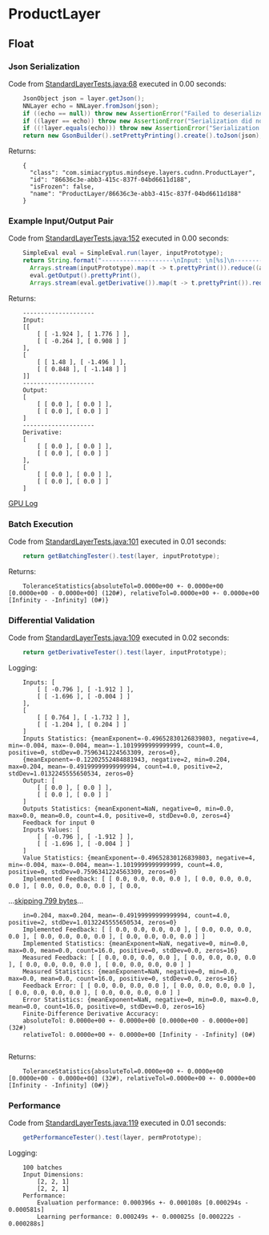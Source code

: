 # ProductLayer
## Float
### Json Serialization
Code from [StandardLayerTests.java:68](../../../../../../../../src/main/java/com/simiacryptus/mindseye/test/StandardLayerTests.java#L68) executed in 0.00 seconds: 
```java
    JsonObject json = layer.getJson();
    NNLayer echo = NNLayer.fromJson(json);
    if ((echo == null)) throw new AssertionError("Failed to deserialize");
    if ((layer == echo)) throw new AssertionError("Serialization did not copy");
    if ((!layer.equals(echo))) throw new AssertionError("Serialization not equal");
    return new GsonBuilder().setPrettyPrinting().create().toJson(json);
```

Returns: 

```
    {
      "class": "com.simiacryptus.mindseye.layers.cudnn.ProductLayer",
      "id": "86636c3e-abb3-415c-837f-04bd6611d188",
      "isFrozen": false,
      "name": "ProductLayer/86636c3e-abb3-415c-837f-04bd6611d188"
    }
```



### Example Input/Output Pair
Code from [StandardLayerTests.java:152](../../../../../../../../src/main/java/com/simiacryptus/mindseye/test/StandardLayerTests.java#L152) executed in 0.00 seconds: 
```java
    SimpleEval eval = SimpleEval.run(layer, inputPrototype);
    return String.format("--------------------\nInput: \n[%s]\n--------------------\nOutput: \n%s\n--------------------\nDerivative: \n%s",
      Arrays.stream(inputPrototype).map(t -> t.prettyPrint()).reduce((a, b) -> a + ",\n" + b).get(),
      eval.getOutput().prettyPrint(),
      Arrays.stream(eval.getDerivative()).map(t -> t.prettyPrint()).reduce((a, b) -> a + ",\n" + b).get());
```

Returns: 

```
    --------------------
    Input: 
    [[
    	[ [ -1.924 ], [ 1.776 ] ],
    	[ [ -0.264 ], [ 0.908 ] ]
    ],
    [
    	[ [ 1.48 ], [ -1.496 ] ],
    	[ [ 0.848 ], [ -1.148 ] ]
    ]]
    --------------------
    Output: 
    [
    	[ [ 0.0 ], [ 0.0 ] ],
    	[ [ 0.0 ], [ 0.0 ] ]
    ]
    --------------------
    Derivative: 
    [
    	[ [ 0.0 ], [ 0.0 ] ],
    	[ [ 0.0 ], [ 0.0 ] ]
    ],
    [
    	[ [ 0.0 ], [ 0.0 ] ],
    	[ [ 0.0 ], [ 0.0 ] ]
    ]
```



[GPU Log](etc/cuda.log)

### Batch Execution
Code from [StandardLayerTests.java:101](../../../../../../../../src/main/java/com/simiacryptus/mindseye/test/StandardLayerTests.java#L101) executed in 0.01 seconds: 
```java
    return getBatchingTester().test(layer, inputPrototype);
```

Returns: 

```
    ToleranceStatistics{absoluteTol=0.0000e+00 +- 0.0000e+00 [0.0000e+00 - 0.0000e+00] (120#), relativeTol=0.0000e+00 +- 0.0000e+00 [Infinity - -Infinity] (0#)}
```



### Differential Validation
Code from [StandardLayerTests.java:109](../../../../../../../../src/main/java/com/simiacryptus/mindseye/test/StandardLayerTests.java#L109) executed in 0.02 seconds: 
```java
    return getDerivativeTester().test(layer, inputPrototype);
```
Logging: 
```
    Inputs: [
    	[ [ -0.796 ], [ -1.912 ] ],
    	[ [ -1.696 ], [ -0.004 ] ]
    ],
    [
    	[ [ 0.764 ], [ -1.732 ] ],
    	[ [ -1.204 ], [ 0.204 ] ]
    ]
    Inputs Statistics: {meanExponent=-0.49652830126839803, negative=4, min=-0.004, max=-0.004, mean=-1.1019999999999999, count=4.0, positive=0, stdDev=0.7596341224563309, zeros=0},
    {meanExponent=-0.12202552484881943, negative=2, min=0.204, max=0.204, mean=-0.49199999999999994, count=4.0, positive=2, stdDev=1.0132245555650534, zeros=0}
    Output: [
    	[ [ 0.0 ], [ 0.0 ] ],
    	[ [ 0.0 ], [ 0.0 ] ]
    ]
    Outputs Statistics: {meanExponent=NaN, negative=0, min=0.0, max=0.0, mean=0.0, count=4.0, positive=0, stdDev=0.0, zeros=4}
    Feedback for input 0
    Inputs Values: [
    	[ [ -0.796 ], [ -1.912 ] ],
    	[ [ -1.696 ], [ -0.004 ] ]
    ]
    Value Statistics: {meanExponent=-0.49652830126839803, negative=4, min=-0.004, max=-0.004, mean=-1.1019999999999999, count=4.0, positive=0, stdDev=0.7596341224563309, zeros=0}
    Implemented Feedback: [ [ 0.0, 0.0, 0.0, 0.0 ], [ 0.0, 0.0, 0.0, 0.0 ], [ 0.0, 0.0, 0.0, 0.0 ], [ 0.0, 
```
...[skipping 799 bytes](etc/81.txt)...
```
    in=0.204, max=0.204, mean=-0.49199999999999994, count=4.0, positive=2, stdDev=1.0132245555650534, zeros=0}
    Implemented Feedback: [ [ 0.0, 0.0, 0.0, 0.0 ], [ 0.0, 0.0, 0.0, 0.0 ], [ 0.0, 0.0, 0.0, 0.0 ], [ 0.0, 0.0, 0.0, 0.0 ] ]
    Implemented Statistics: {meanExponent=NaN, negative=0, min=0.0, max=0.0, mean=0.0, count=16.0, positive=0, stdDev=0.0, zeros=16}
    Measured Feedback: [ [ 0.0, 0.0, 0.0, 0.0 ], [ 0.0, 0.0, 0.0, 0.0 ], [ 0.0, 0.0, 0.0, 0.0 ], [ 0.0, 0.0, 0.0, 0.0 ] ]
    Measured Statistics: {meanExponent=NaN, negative=0, min=0.0, max=0.0, mean=0.0, count=16.0, positive=0, stdDev=0.0, zeros=16}
    Feedback Error: [ [ 0.0, 0.0, 0.0, 0.0 ], [ 0.0, 0.0, 0.0, 0.0 ], [ 0.0, 0.0, 0.0, 0.0 ], [ 0.0, 0.0, 0.0, 0.0 ] ]
    Error Statistics: {meanExponent=NaN, negative=0, min=0.0, max=0.0, mean=0.0, count=16.0, positive=0, stdDev=0.0, zeros=16}
    Finite-Difference Derivative Accuracy:
    absoluteTol: 0.0000e+00 +- 0.0000e+00 [0.0000e+00 - 0.0000e+00] (32#)
    relativeTol: 0.0000e+00 +- 0.0000e+00 [Infinity - -Infinity] (0#)
    
```

Returns: 

```
    ToleranceStatistics{absoluteTol=0.0000e+00 +- 0.0000e+00 [0.0000e+00 - 0.0000e+00] (32#), relativeTol=0.0000e+00 +- 0.0000e+00 [Infinity - -Infinity] (0#)}
```



### Performance
Code from [StandardLayerTests.java:119](../../../../../../../../src/main/java/com/simiacryptus/mindseye/test/StandardLayerTests.java#L119) executed in 0.01 seconds: 
```java
    getPerformanceTester().test(layer, permPrototype);
```
Logging: 
```
    100 batches
    Input Dimensions:
    	[2, 2, 1]
    	[2, 2, 1]
    Performance:
    	Evaluation performance: 0.000396s +- 0.000108s [0.000294s - 0.000581s]
    	Learning performance: 0.000249s +- 0.000025s [0.000222s - 0.000288s]
    
```

